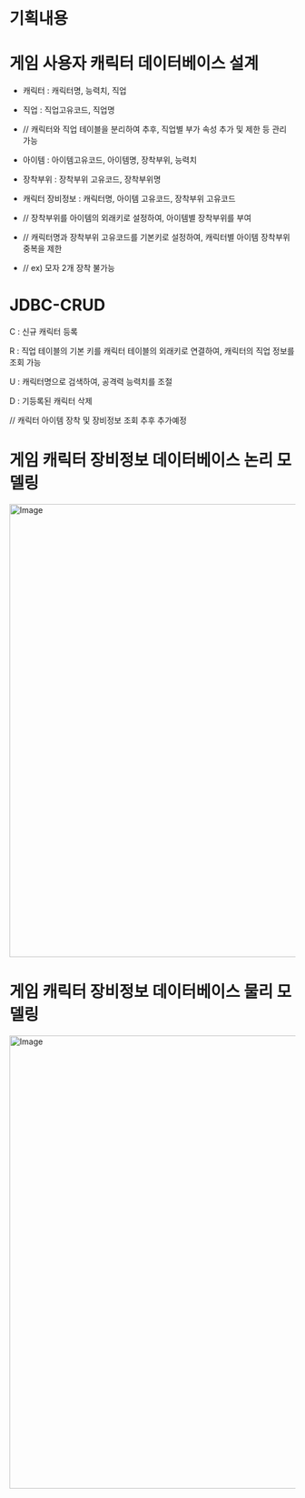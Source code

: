 # 기획내용
# 게임 사용자 캐릭터 데이터베이스 설계
- 캐릭터 : 캐릭터명, 능력치, 직업
- 직업 : 직업고유코드, 직업명
- // 캐릭터와 직업 테이블을 분리하여 추후, 직업별 부가 속성 추가 및 제한 등 관리 가능

- 아이템 : 아이템고유코드, 아이템명, 장착부위, 능력치
- 장착부위 : 장착부위 고유코드, 장착부위명
- 캐릭터 장비정보 : 캐릭터명, 아이템 고유코드, 장착부위 고유코드
- // 장착부위를 아이템의 외래키로 설정하여, 아이템별 장착부위를 부여
- // 캐릭터명과 장착부위 고유코드를 기본키로 설정하여, 캐릭터별 아이템 장착부위 중복을 제한
- // ex) 모자 2개 장착 불가능

  
# JDBC-CRUD
C : 신규 캐릭터 등록  

R : 직업 테이블의 기본 키를 캐릭터 테이블의 외래키로 연결하여, 캐릭터의 직업 정보를 조회 가능  

U : 캐릭터명으로 검색하여, 공격력 능력치를 조절  

D : 기등록된 캐릭터 삭제  

// 캐릭터 아이템 장착 및 장비정보 조회 추후 추가예정


  
# 게임 캐릭터 장비정보 데이터베이스 논리 모델링
<img width="1126" height="797" alt="Image" src="https://github.com/user-attachments/assets/1abbaf59-bce3-4d55-97c9-a3e2230099aa" />

# 게임 캐릭터 장비정보 데이터베이스 물리 모델링
<img width="1126" height="797" alt="Image" src="https://github.com/user-attachments/assets/19322874-83d3-4b25-8a65-6af290144e88" />
